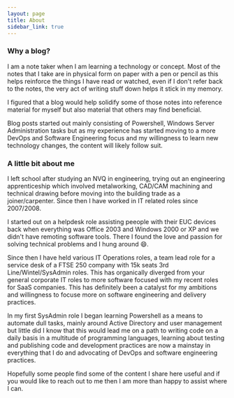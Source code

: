 ```yaml
---
layout: page
title: About
sidebar_link: true
---
```


### Why a blog?
I am a note taker when I am learning a technology or concept. Most of the notes that I take are in physical form on paper with a pen or pencil as this helps reinforce the things I have read or watched, even if I don't refer back to the notes, the very act of writing stuff down helps it stick in my memory.

I figured that a blog would help solidify some of those notes into reference material for myself but also material that others may find beneficial.

Blog posts started out mainly consisting of Powershell, Windows Server Administration tasks but as my experience has started moving to a more DevOps and Software Engineering focus and my willingness to learn new technology changes, the content will likely follow suit.

### A little bit about me
I left school after studying an NVQ in engineering, trying out an engineering apprenticeship which involved metalworking, CAD/CAM machining and technical drawing before moving into the building trade as a joiner/carpenter. Since then I have worked in IT related roles since 2007/2008.

I started out on a helpdesk role assisting peeople with their EUC devices back when everything was Office 2003 and Windows 2000 or XP and we didn't have remoting software tools. There I found the love and passion for solving technical problems and I hung around 😄.

Since then I have held various IT Operations roles, a team lead role for a service desk of a FTSE 250 company with 15k seats 3rd Line/Wintel/SysAdmin roles. This has organically diverged from your general corporate IT roles to more software focused with my recent roles for SaaS companies. This has definitely been a catalyst for my ambitions and willingness to focuse more on software engineering and delivery practices.

In my first SysAdmin role I began learning Powershell as a means to automate dull tasks, mainly around Active Directory and user management but little did I know that this would lead me on a path to writing code on a daily basis in a multitude of programming languages, learning about testing and publishing code and development practices are now a mainstay in everything that I do and advocating of DevOps and software engineering practices.

Hopefully some people find some of the content I share here useful and if you would like to reach out to me then I am more than happy to assist where I can.